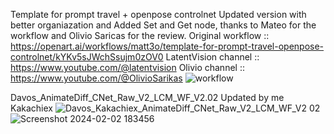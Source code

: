 Template for prompt travel + openpose controlnet
Updated version with better organiazation and Added Set and Get node, thanks to Mateo for the workflow and Olivio Saricas for the review.
Original workflow :: https://openart.ai/workflows/matt3o/template-for-prompt-travel-openpose-controlnet/kYKv5sJWchSsujm0zOV0
LatentVision channel :: https://www.youtube.com/@latentvision
Olivio channel :: https://www.youtube.com/@OlivioSarikas
![workflow](https://github.com/kakachiex2/ComfyUi-Workflow/assets/1762112/5ddbcdb7-5069-4e5c-99ff-2a1e7749d8bf)

Davos_AnimateDiff_CNet_Raw_V2_LCM_WF_V2.02 Updated by me Kakachiex 
![Davos_Kakachiex_AnimateDiff_CNet_Raw_V2_LCM_WF_V2 02](https://github.com/kakachiex2/ComfyUi-Workflow/assets/1762112/0204080d-ce6d-4c9b-98cc-d7e38c0afd87)
![Screenshot 2024-02-02 183456](https://github.com/kakachiex2/ComfyUi-Workflow/assets/1762112/10f0d183-ca53-4958-b348-979d36920042)


